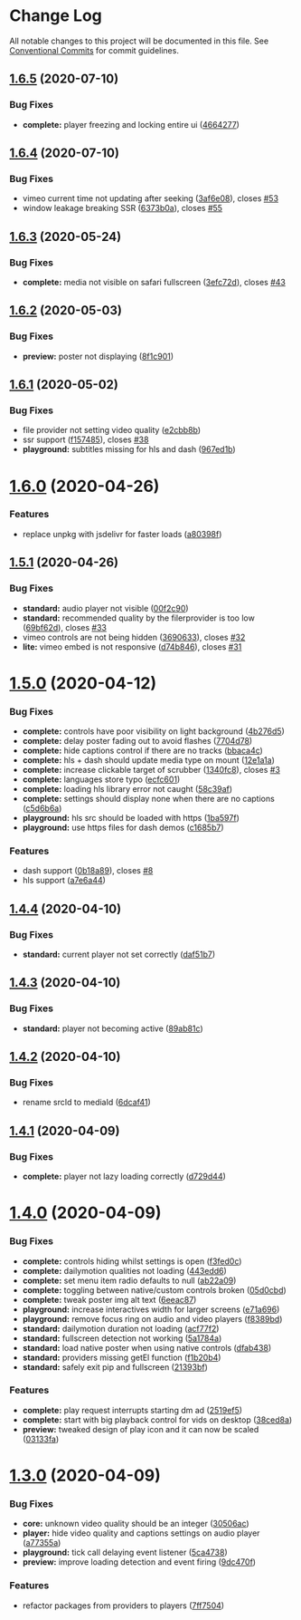 # Change Log

All notable changes to this project will be documented in this file.
See [Conventional Commits](https://conventionalcommits.org) for commit guidelines.

## [1.6.5](https://github.com/vime-js/vime/compare/v1.6.4...v1.6.5) (2020-07-10)


### Bug Fixes

* **complete:** player freezing and locking entire ui ([4664277](https://github.com/vime-js/vime/commit/4664277646a4bdf311999c51ee31124454a65f53))





## [1.6.4](https://github.com/vime-js/vime/compare/v1.6.3...v1.6.4) (2020-07-10)


### Bug Fixes

* vimeo current time not updating after seeking ([3af6e08](https://github.com/vime-js/vime/commit/3af6e08900730fb06be889441368373aaf800260)), closes [#53](https://github.com/vime-js/vime/issues/53)
* window leakage breaking SSR ([6373b0a](https://github.com/vime-js/vime/commit/6373b0af64fc55748888806e9002711e2ea9f102)), closes [#55](https://github.com/vime-js/vime/issues/55)





## [1.6.3](https://github.com/vime-js/vime/compare/v1.6.2...v1.6.3) (2020-05-24)


### Bug Fixes

* **complete:** media not visible on safari fullscreen ([3efc72d](https://github.com/vime-js/vime/commit/3efc72d8e383e1e84061a35ce6a17c87ba244308)), closes [#43](https://github.com/vime-js/vime/issues/43)





## [1.6.2](https://github.com/vime-js/vime/compare/v1.6.1...v1.6.2) (2020-05-03)


### Bug Fixes

* **preview:** poster not displaying ([8f1c901](https://github.com/vime-js/vime/commit/8f1c9012af34163313c7779f229b7a56fd9b998f))





## [1.6.1](https://github.com/vime-js/vime/compare/v1.6.0...v1.6.1) (2020-05-02)


### Bug Fixes

* file provider not setting video quality ([e2cbb8b](https://github.com/vime-js/vime/commit/e2cbb8b5f6457151eebab08e2e8bdcecaa792087))
* ssr support ([f157485](https://github.com/vime-js/vime/commit/f157485266a047e738edbc5fb24576bc52fad52a)), closes [#38](https://github.com/vime-js/vime/issues/38)
* **playground:** subtitles missing for hls and dash ([967ed1b](https://github.com/vime-js/vime/commit/967ed1b057e14c382b347e1987893fa1c8fbc38b))





# [1.6.0](https://github.com/mihar-22/vime/compare/v1.5.1...v1.6.0) (2020-04-26)


### Features

* replace unpkg with jsdelivr for faster loads ([a80398f](https://github.com/mihar-22/vime/commit/a80398ff6dc45ba28d88566585b73c57eedd7d82))





## [1.5.1](https://github.com/mihar-22/vime/compare/v1.5.0...v1.5.1) (2020-04-26)


### Bug Fixes

* **standard:** audio player not visible ([00f2c90](https://github.com/mihar-22/vime/commit/00f2c90219c9f7d1923235184923df1addc4d8e1))
* **standard:** recommended quality by the filerprovider is too low ([69bf62d](https://github.com/mihar-22/vime/commit/69bf62dbcafa169c0b6d5f88cd25229d422b1dda)), closes [#33](https://github.com/mihar-22/vime/issues/33)
* vimeo controls are not being hidden ([3690633](https://github.com/mihar-22/vime/commit/36906336f94aebe31a97fcfa860036f2bf5525da)), closes [#32](https://github.com/mihar-22/vime/issues/32)
* **lite:** vimeo embed is not responsive ([d74b846](https://github.com/mihar-22/vime/commit/d74b846ca80d783152446612ccabf8dbe48c9aad)), closes [#31](https://github.com/mihar-22/vime/issues/31)





# [1.5.0](https://github.com/mihar-22/vime/compare/v1.4.4...v1.5.0) (2020-04-12)


### Bug Fixes

* **complete:** controls have poor visibility on light background ([4b276d5](https://github.com/mihar-22/vime/commit/4b276d5b1d99dc0b3cc0e38db583ceb7c8ae274d))
* **complete:** delay poster fading out to avoid flashes ([7704d78](https://github.com/mihar-22/vime/commit/7704d78a54f354c633f57186f5f17c3342aa8141))
* **complete:** hide captions control if there are no tracks ([bbaca4c](https://github.com/mihar-22/vime/commit/bbaca4c5355d81c10143021fb322591aaea29a09))
* **complete:** hls + dash should update media type on mount ([12e1a1a](https://github.com/mihar-22/vime/commit/12e1a1a44bc250c49c975520b6f43f8560c4af65))
* **complete:** increase clickable target of scrubber ([1340fc8](https://github.com/mihar-22/vime/commit/1340fc8fff7279f465b26576041bc6fc20ce39fb)), closes [#3](https://github.com/mihar-22/vime/issues/3)
* **complete:** languages store typo ([ecfc601](https://github.com/mihar-22/vime/commit/ecfc6018997fde37aa87eb2ee2e7ebb1c8ddfabd))
* **complete:** loading hls library error not caught ([58c39af](https://github.com/mihar-22/vime/commit/58c39af992fabe52cdcd68029b520f9397b90a35))
* **complete:** settings should display none when there are no captions ([c5d6b6a](https://github.com/mihar-22/vime/commit/c5d6b6abc736a23b0a5666b68c35cd28296c2617))
* **playground:** hls src should be loaded with https ([1ba597f](https://github.com/mihar-22/vime/commit/1ba597f4cd06d2079e1cdf54f2ae43b4b5df9fbd))
* **playground:** use https files for dash demos ([c1685b7](https://github.com/mihar-22/vime/commit/c1685b7a425f4352f3eaad4178a4b91d8c94f953))


### Features

* dash support ([0b18a89](https://github.com/mihar-22/vime/commit/0b18a89c17e66a70b838f7c6aa548dd6ae3462fc)), closes [#8](https://github.com/mihar-22/vime/issues/8)
* hls support ([a7e6a44](https://github.com/mihar-22/vime/commit/a7e6a448f70a98858df3fee5cd92e7b5736da7da))





## [1.4.4](https://github.com/vime-js/vime/compare/v1.4.3...v1.4.4) (2020-04-10)


### Bug Fixes

* **standard:** current player not set correctly ([daf51b7](https://github.com/vime-js/vime/commit/daf51b7123a1579cfc40e8513203bcd8dad22eb8))





## [1.4.3](https://github.com/vime-js/vime/compare/v1.4.2...v1.4.3) (2020-04-10)


### Bug Fixes

* **standard:** player not becoming active ([89ab81c](https://github.com/vime-js/vime/commit/89ab81ce40b9e260086d122e3f05623b69e9bc7a))





## [1.4.2](https://github.com/vime-js/vime/compare/v1.4.1...v1.4.2) (2020-04-10)


### Bug Fixes

* rename srcId to mediaId ([6dcaf41](https://github.com/vime-js/vime/commit/6dcaf41d5ae64ca83f3859f19634a45a24ce84ce))





## [1.4.1](https://github.com/vime-js/vime/compare/v1.4.0...v1.4.1) (2020-04-09)


### Bug Fixes

* **complete:** player not lazy loading correctly ([d729d44](https://github.com/vime-js/vime/commit/d729d4457950070ed7913b4af475e9815089c019))





# [1.4.0](https://github.com/vime-js/vime/compare/v1.3.0...v1.4.0) (2020-04-09)


### Bug Fixes

* **complete:** controls hiding whilst settings is open ([f3fed0c](https://github.com/vime-js/vime/commit/f3fed0cd039038acf1f55406613f61c2afb52c8a))
* **complete:** dailymotion qualities not loading ([443edd6](https://github.com/vime-js/vime/commit/443edd6172440c53acec547e3aaec75e80469c04))
* **complete:** set menu item radio defaults to null ([ab22a09](https://github.com/vime-js/vime/commit/ab22a090208b328e1d535ab00356f3328ceab945))
* **complete:** toggling between native/custom controls broken ([05d0cbd](https://github.com/vime-js/vime/commit/05d0cbd055924caf605749e18f3cf8a00020d752))
* **complete:** tweak poster img alt text ([6eeac87](https://github.com/vime-js/vime/commit/6eeac874204ecd7dc74f12a15fff61d46f6ff485))
* **playground:** increase interactives width for larger screens ([e71a696](https://github.com/vime-js/vime/commit/e71a696ffe983bbebc7e50d33973aaa592cad1de))
* **playground:** remove focus ring on audio and video players ([f8389bd](https://github.com/vime-js/vime/commit/f8389bd62ef74d07d4e7320d1040a86bf7ed3617))
* **standard:** dailymotion duration not loading ([acf77f2](https://github.com/vime-js/vime/commit/acf77f21b2c4ac620719266e02a9b4acc8b4a154))
* **standard:** fullscreen detection not working ([5a1784a](https://github.com/vime-js/vime/commit/5a1784a89c533b3b374819b44f3c009109d13123))
* **standard:** load native poster when using native controls ([dfab438](https://github.com/vime-js/vime/commit/dfab43851a910838173ad49896a43da4b0e5b0c2))
* **standard:** providers missing getEl function ([f1b20b4](https://github.com/vime-js/vime/commit/f1b20b40cc0015aa3b4016ee9d13ec91bd53f2df))
* **standard:** safely exit pip and fullscreen ([21393bf](https://github.com/vime-js/vime/commit/21393bf710a1607ebe2d1d2d25f1e0f86ba5a765))


### Features

* **complete:** play request interrupts starting dm ad ([2519ef5](https://github.com/vime-js/vime/commit/2519ef5400b91ff2d3bc7935841eda0bf3508f91))
* **complete:** start with big playback control for vids on desktop ([38ced8a](https://github.com/vime-js/vime/commit/38ced8a6ba7e81ccdb5339b2787e4342c44f5c7d))
* **preview:** tweaked design of play icon and it can now be scaled ([03133fa](https://github.com/vime-js/vime/commit/03133fa37dfb63d10000c90f0a331a1a240a1166))





# [1.3.0](https://github.com/vime-js/vime/compare/v1.2.0...v1.3.0) (2020-04-09)


### Bug Fixes

* **core:** unknown video quality should be an integer ([30506ac](https://github.com/vime-js/vime/commit/30506ac408bf78f61e6f398e82703b6dbc87b3e1))
* **player:** hide video quality and captions settings on audio player ([a77355a](https://github.com/vime-js/vime/commit/a77355a9e125ce3804bbc48fc4d43bbe719d21ff))
* **playground:** tick call delaying event listener ([5ca4738](https://github.com/vime-js/vime/commit/5ca47389a10da405ceb7afb4976792747e141946))
* **preview:** improve loading detection and event firing ([9dc470f](https://github.com/vime-js/vime/commit/9dc470fd56f7ca1f981b5d01064a24847beb2c0b))


### Features

* refactor packages from providers to players ([7ff7504](https://github.com/vime-js/vime/commit/7ff75045788b267688f4cb7f970ce9bb3426036a))
